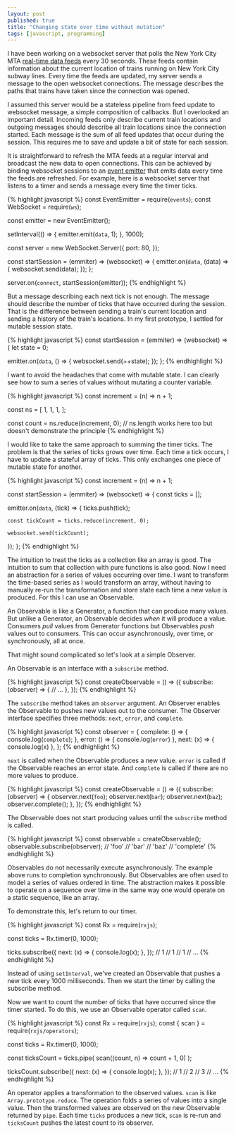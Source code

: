 ```yaml
---
layout: post
published: true
title: "Changing state over time without mutation"
tags: [javascript, programming]
---
```


I have been working on a websocket server that polls the New York City MTA
[real-time data feeds](http://datamine.mta.info/) every 30 seconds.
These feeds contain information about the current location of trains running on
New York City subway lines.
Every time the feeds are updated, my server sends a message to the open
websocket connections.
The message describes the paths that trains have taken since the connection was
opened.

I assumed this server would be a stateless pipeline from feed update to
websocket message, a simple composition of callbacks.
But I overlooked an important detail.
Incoming feeds only describe current train locations and outgoing messages
should describe all train locations since the connection started.
Each message is the sum of all feed updates that occur during the session.
This requires me to save and update a bit of state for each session.

It is straightforward to refresh the MTA feeds at a regular interval and
broadcast the new data to open connections.
This can be achieved by binding websocket sessions to an [event emitter](https://nodejs.org/api/events.html)
that emits data every time the feeds are refreshed.
For example, here is a websocket server that listens to a timer and sends a
message every time the timer ticks.

{% highlight javascript %}
const EventEmitter = require(`events`);
const WebSocket = require(`ws`);

const emitter = new EventEmitter();

setInterval(() => {
  emitter.emit(`data`, 1);
}, 1000);

const server = new WebSocket.Server({ port: 80, });

const startSession = (emmiter) => (websocket) => {
  emitter.on(`data`, (data) => {
    websocket.send(data);
  });
};

server.on(`connect`, startSession(emitter));
{% endhighlight %}

But a message describing each next tick is not enough.
The message should describe the number of ticks that have occurred during the
session.
That is the difference between sending a train's current location and sending
a history of the train's locations.
In my first prototype, I settled for mutable session state.

{% highlight javascript %}
const startSession = (emmiter) => (websocket) => {
  let state = 0;

  emitter.on(`data`, () => {
    websocket.send(++state);
  });
};
{% endhighlight %}

I want to avoid the headaches that come with mutable state.
I can clearly see how to sum a series of values without mutating a counter
variable.

{% highlight javascript %}
const increment = (n) => n + 1;

const ns = [ 1, 1, 1, ];

const count = ns.reduce(increment, 0);
// ns.length works here too but doesn't demonstrate the principle
{% endhighlight %}

I would like to take the same approach to summing the timer ticks.
The problem is that the series of ticks grows over time.
Each time a tick occurs, I have to update a stateful array of ticks.
This only exchanges one piece of mutable state for another.

{% highlight javascript %}
const increment = (n) => n + 1;

const startSession = (emmiter) => (websocket) => {
  const ticks = [];

  emitter.on(`data`, (tick) => {
    ticks.push(tick);

    const tickCount = ticks.reduce(increment, 0);

    websocket.send(tickCount);
  });
};
{% endhighlight %}

The intuition to treat the ticks as a collection like an array is good.
The intuition to sum that collection with pure functions is also good.
Now I need an abstraction for a series of values occurring over time.
I want to transform the time-based series as I would transform an array, without
having to manually re-run the transformation and store state each time a new
value is produced.
For this I can use an Observable.

An Observable is like a Generator, a function that can produce many values.
But unlike a Generator, an Observable decides _when_ it will produce a value.
Consumers _pull_ values from Generator functions but Observables _push_ values
out to consumers.
This can occur asynchronously, over time, or synchronously, all at once.

That might sound complicated so let's look at a simple Observer.

An Observable is an interface with a `subscribe` method.

{% highlight javascript %}
const createObservable = () => ({
  subscribe: (observer) => {
    // ...
  },
});
{% endhighlight %}

The `subscribe` method takes an `observer` argument.
An Observer enables the Observable to pushes new values out to the consumer.
The Observer interface specifies three methods: `next`, `error`, and `complete`.

{% highlight javascript %}
const observer = {
  complete: () => {
    console.log(`complete`);
  },
  error: () => {
    console.log(`error`)
  },
  next: (x) => {
    console.log(x)
  },
};
{% endhighlight %}

`next` is called when the Observable produces a new value.
`error` is called if the Observable reaches an error state.
And `complete` is called if there are no more values to produce.

{% highlight javascript %}
const createObservable = () => ({
  subscribe: (observer) => {
    observer.next(`foo`);
    observer.next(`bar`);
    observer.next(`baz`);
    observer.complete();
  },
});
{% endhighlight %}

The Observable does not start producing values until the `subscribe` method is
called.

{% highlight javascript %}
const observable = createObservable();
observable.subscribe(observer);
// 'foo'
// 'bar'
// 'baz'
// 'complete'
{% endhighlight %}

Observables do not necessarily execute asynchronously.
The example above runs to completion synchronously.
But Observables are often used to model a series of values ordered in time.
The abstraction makes it possible to operate on a sequence over time in the same
way one would operate on a static sequence, like an array.

To demonstrate this, let's return to our timer.

{% highlight javascript %}
const Rx = require(`rxjs`);

const ticks = Rx.timer(0, 1000);

ticks.subscribe({
  next: (x) => {
    console.log(x);
  },
});
// 1
// 1
// 1
// ...
{% endhighlight %}

Instead of using `setInterval`, we've created an Observable that pushes a new
tick every 1000 milliseconds.
Then we start the timer by calling the subscribe method.

Now we want to count the number of ticks that have occurred since the timer
started.
To do this, we use an Observable operator called `scan`.

{% highlight javascript %}
const Rx = require(`rxjs`);
const { scan } = require(`rxjs/operators`);

const ticks = Rx.timer(0, 1000);

const ticksCount = ticks.pipe(
  scan((count, n) => count + 1, 0)
);

ticksCount.subscribe({
  next: (x) => {
    console.log(x);
  },
});
// 1
// 2
// 3
// ...
{% endhighlight %}

An operator applies a transformation to the observed values.
`scan` is like `Array.prototype.reduce`. 
The operation folds a series of values into a single value.
Then the transformed values are observed on the new Observable returned by 
`pipe`.
Each time `ticks` produces a new tick, `scan` is re-run and `ticksCount` pushes 
the latest count to its observer.
